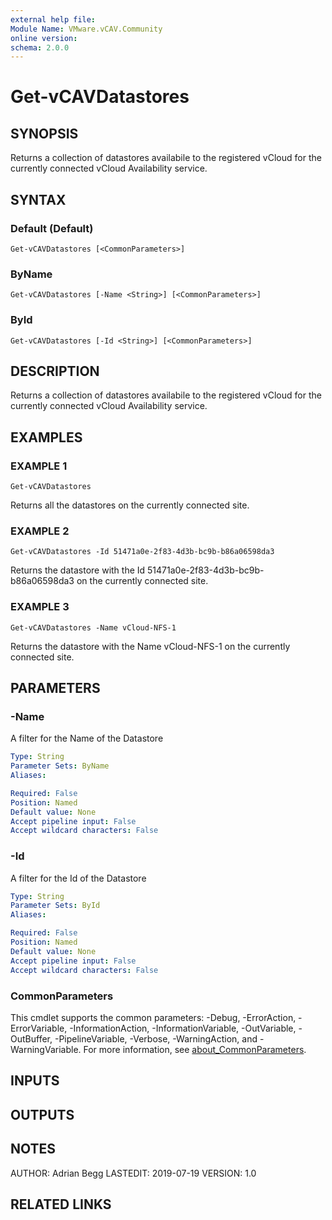```yaml
---
external help file:
Module Name: VMware.vCAV.Community
online version:
schema: 2.0.0
---
```


# Get-vCAVDatastores

## SYNOPSIS
Returns a collection of datastores availabile to the registered vCloud for the currently connected vCloud Availability service.

## SYNTAX

### Default (Default)
```
Get-vCAVDatastores [<CommonParameters>]
```

### ByName
```
Get-vCAVDatastores [-Name <String>] [<CommonParameters>]
```

### ById
```
Get-vCAVDatastores [-Id <String>] [<CommonParameters>]
```

## DESCRIPTION
Returns a collection of datastores availabile to the registered vCloud for the currently connected vCloud Availability service.

## EXAMPLES

### EXAMPLE 1
```
Get-vCAVDatastores
```

Returns all the datastores on the currently connected site.

### EXAMPLE 2
```
Get-vCAVDatastores -Id 51471a0e-2f83-4d3b-bc9b-b86a06598da3
```

Returns the datastore with the Id 51471a0e-2f83-4d3b-bc9b-b86a06598da3 on the currently connected site.

### EXAMPLE 3
```
Get-vCAVDatastores -Name vCloud-NFS-1
```

Returns the datastore with the Name vCloud-NFS-1 on the currently connected site.

## PARAMETERS

### -Name
A filter for the Name of the Datastore

```yaml
Type: String
Parameter Sets: ByName
Aliases:

Required: False
Position: Named
Default value: None
Accept pipeline input: False
Accept wildcard characters: False
```

### -Id
A filter for the Id of the Datastore

```yaml
Type: String
Parameter Sets: ById
Aliases:

Required: False
Position: Named
Default value: None
Accept pipeline input: False
Accept wildcard characters: False
```

### CommonParameters
This cmdlet supports the common parameters: -Debug, -ErrorAction, -ErrorVariable, -InformationAction, -InformationVariable, -OutVariable, -OutBuffer, -PipelineVariable, -Verbose, -WarningAction, and -WarningVariable. For more information, see [about_CommonParameters](http://go.microsoft.com/fwlink/?LinkID=113216).

## INPUTS

## OUTPUTS

## NOTES
AUTHOR: Adrian Begg
LASTEDIT: 2019-07-19
VERSION: 1.0

## RELATED LINKS
